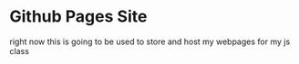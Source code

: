 # Github Pages Site

right now this is going to be used to store and host my webpages for my js class